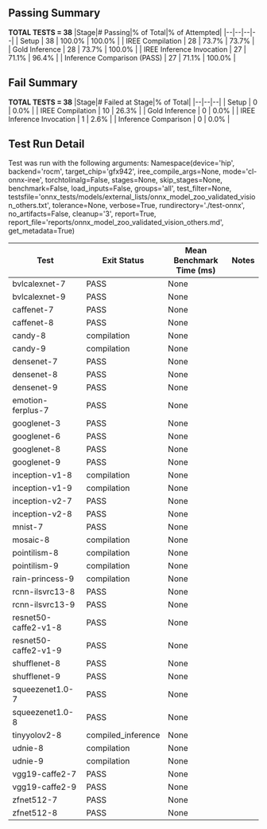 ## Passing Summary

**TOTAL TESTS = 38**
|Stage|# Passing|% of Total|% of Attempted|
|--|--|--|--|
| Setup | 38 | 100.0% | 100.0% |
| IREE Compilation | 28 | 73.7% | 73.7% |
| Gold Inference | 28 | 73.7% | 100.0% |
| IREE Inference Invocation | 27 | 71.1% | 96.4% |
| Inference Comparison (PASS) | 27 | 71.1% | 100.0% |
## Fail Summary

**TOTAL TESTS = 38**
|Stage|# Failed at Stage|% of Total|
|--|--|--|
| Setup | 0 | 0.0% |
| IREE Compilation | 10 | 26.3% |
| Gold Inference | 0 | 0.0% |
| IREE Inference Invocation | 1 | 2.6% |
| Inference Comparison | 0 | 0.0% |
## Test Run Detail
Test was run with the following arguments:
Namespace(device='hip', backend='rocm', target_chip='gfx942', iree_compile_args=None, mode='cl-onnx-iree', torchtolinalg=False, stages=None, skip_stages=None, benchmark=False, load_inputs=False, groups='all', test_filter=None, testsfile='onnx_tests/models/external_lists/onnx_model_zoo_validated_vision_others.txt', tolerance=None, verbose=True, rundirectory='./test-onnx', no_artifacts=False, cleanup='3', report=True, report_file='reports/onnx_model_zoo_validated_vision_others.md', get_metadata=True)

| Test | Exit Status | Mean Benchmark Time (ms) | Notes |
|--|--|--|--|
| bvlcalexnet-7 | PASS | None | |
| bvlcalexnet-9 | PASS | None | |
| caffenet-7 | PASS | None | |
| caffenet-8 | PASS | None | |
| candy-8 | compilation | None | |
| candy-9 | compilation | None | |
| densenet-7 | PASS | None | |
| densenet-8 | PASS | None | |
| densenet-9 | PASS | None | |
| emotion-ferplus-7 | PASS | None | |
| googlenet-3 | PASS | None | |
| googlenet-6 | PASS | None | |
| googlenet-8 | PASS | None | |
| googlenet-9 | PASS | None | |
| inception-v1-8 | compilation | None | |
| inception-v1-9 | compilation | None | |
| inception-v2-7 | PASS | None | |
| inception-v2-8 | PASS | None | |
| mnist-7 | PASS | None | |
| mosaic-8 | compilation | None | |
| pointilism-8 | compilation | None | |
| pointilism-9 | compilation | None | |
| rain-princess-9 | compilation | None | |
| rcnn-ilsvrc13-8 | PASS | None | |
| rcnn-ilsvrc13-9 | PASS | None | |
| resnet50-caffe2-v1-8 | PASS | None | |
| resnet50-caffe2-v1-9 | PASS | None | |
| shufflenet-8 | PASS | None | |
| shufflenet-9 | PASS | None | |
| squeezenet1.0-7 | PASS | None | |
| squeezenet1.0-8 | PASS | None | |
| tinyyolov2-8 | compiled_inference | None | |
| udnie-8 | compilation | None | |
| udnie-9 | compilation | None | |
| vgg19-caffe2-7 | PASS | None | |
| vgg19-caffe2-9 | PASS | None | |
| zfnet512-7 | PASS | None | |
| zfnet512-8 | PASS | None | |

